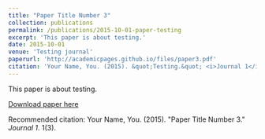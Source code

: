 ```yaml
---
title: "Paper Title Number 3"
collection: publications
permalink: /publications/2015-10-01-paper-testing
excerpt: 'This paper is about testing.'
date: 2015-10-01
venue: 'Testing journal'
paperurl: 'http://academicpages.github.io/files/paper3.pdf'
citation: 'Your Name, You. (2015). &quot;Testing.&quot; <i>Journal 1</i>. 1(3).'
---
```

This paper is about testing.

[Download paper here](http://academicpages.github.io/files/paper3.pdf)

Recommended citation: Your Name, You. (2015). "Paper Title Number 3." <i>Journal 1</i>. 1(3).

